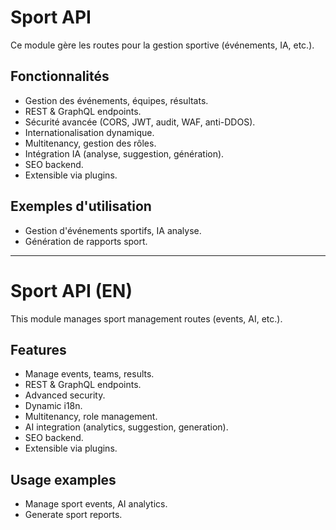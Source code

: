 # Sport API

Ce module gère les routes pour la gestion sportive (événements, IA, etc.).

## Fonctionnalités
- Gestion des événements, équipes, résultats.
- REST & GraphQL endpoints.
- Sécurité avancée (CORS, JWT, audit, WAF, anti-DDOS).
- Internationalisation dynamique.
- Multitenancy, gestion des rôles.
- Intégration IA (analyse, suggestion, génération).
- SEO backend.
- Extensible via plugins.

## Exemples d'utilisation
- Gestion d'événements sportifs, IA analyse.
- Génération de rapports sport.

---

# Sport API (EN)

This module manages sport management routes (events, AI, etc.).

## Features
- Manage events, teams, results.
- REST & GraphQL endpoints.
- Advanced security.
- Dynamic i18n.
- Multitenancy, role management.
- AI integration (analytics, suggestion, generation).
- SEO backend.
- Extensible via plugins.

## Usage examples
- Manage sport events, AI analytics.
- Generate sport reports.
